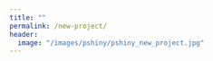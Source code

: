 ```yaml
---
title: ""
permalink: /new-project/
header:
  image: "/images/pshiny/pshiny_new_project.jpg"
---
```


